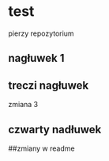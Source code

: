# test
pierzy repozytorium


## nagłuwek 1


## treczi nagłuwek
zmiana 3

## czwarty nadłuwek

##zmiany w readme
